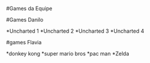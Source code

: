 #Games da Equipe

#Games Danilo

*Uncharted 1
*Uncharted 2
*Uncharted 3
*Uncharted 4

#games Flavia

*donkey kong
*super mario bros
*pac man
*Zelda
